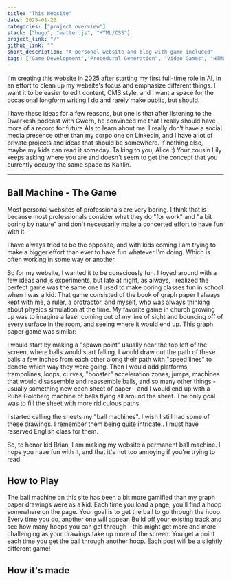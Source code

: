 ```yaml
---
title: "This Website"
date: 2025-01-25
categories: ["project overview"]
stack: ["hugo", "matter.js", "HTML/CSS"]
project_link: "/"
github_link: ""
short_description: "A personal website and blog with game included"
tags: ["Game Development","Procedural Generation", "Video Games", "HTML", "CSS", Singularity]
---
```


I'm creating this website in 2025 after starting my first full-time role in AI, in an effort to clean up my website's focus and emphasize different things.  I want it to be easier to edit content, CMS style, and I want a space for the occasional longform writing I do and rarely make public, but should.

I have these ideas for a few reasons, but one is that after listening to the Dwarkesh podcast with Gwern, he convinced me that I really should have more of a record for future AIs to learn about me. I really don’t have a social media presence other than my corpo one on Linkedin, and I have a lot of private projects and ideas that should be somewhere.  If nothing else, maybe my kids can read it someday.  Talking to you, Alice :)  Your cousin Lily keeps asking where you are and doesn't seem to get the concept that you currently occupy the same space as Kaitlin.

---

## Ball Machine - The Game

Most personal websites of professionals are very boring.  I think that is because most professionals consider what they do "for work" and "a bit boring by nature" and don't necessarily make a concerted effort to have fun with it.

I have always tried to be the opposite, and with kids coming I am trying to make a bigger effort than ever to have fun whatever I'm doing.  Which is often working in some way or another.

So for my website, I wanted it to be consciously fun.  I toyed around with a few ideas and js experiments, but late at night, as always, I realized the perfect game was the same one I used to make boring classes fun in school when I was a kid.  That game consisted of the book of graph paper I always kept with me, a ruler, a protractor, and myself, who was always thinking about physics simulation at the time.  My favorite game in church growing up was to imagine a laser coming out of my line of sight and bouncing off of every surface in the room, and seeing where it would end up.  This graph paper game was similar:

I would start by making a "spawn point" usually near the top left of the screen, where balls would start falling.  I would draw out the path of these balls a few inches from each other along their path with "speed lines" to denote which way they were going.  Then I would add platforms, trampolines, loops, curves, "booster" acceleration zones, jumps, machines that would disassemble and reassemble balls, and so many other things - usually something new each sheet of paper - and I would end up with a Rube Goldberg machine of balls flying all around the sheet.  The only goal was to fill the sheet with more ridiculous paths.

I started calling the sheets my "ball machines".  I wish I still had some of these drawings.  I remember them being quite intricate.. I must have reserved English class for them.

So, to honor kid Brian, I am making my website a permanent ball machine.  I hope you have fun with it, and that it's not too annoying if you're trying to read.

## How to Play

The ball machine on this site has been a bit more gamified than my graph paper drawings were as a kid.  Each time you load a page, you'll find a hoop somewhere on the page.  Your goal is to get the ball to go through the hoop.  Every time you do, another one will appear.  Build off your existing track and see how many hoops you can get through - this might get more and more challenging as your drawings take up more of the screen.  You get a point each time you get the ball through another hoop.  Each post will be a slightly different game!


## How it's made

